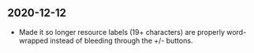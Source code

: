 2020-12-12
--
* Made it so longer resource labels (19+ characters) are properly word-wrapped
  instead of bleeding through the +/- buttons.
